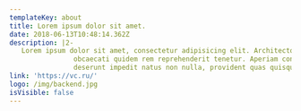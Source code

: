 ```yaml
---
templateKey: about
title: Lorem ipsum dolor sit amet.
date: 2018-06-13T10:48:14.362Z
description: |2-
   Lorem ipsum dolor sit amet, consectetur adipisicing elit. Architecto, enim et
                obcaecati quidem rem reprehenderit tenetur. Aperiam consequuntur culpa, deleniti
                deserunt impedit natus non nulla, provident quas quisquam tenetur, veniam.
link: 'https://vc.ru/'
logo: /img/backend.jpg
isVisible: false
---
```


